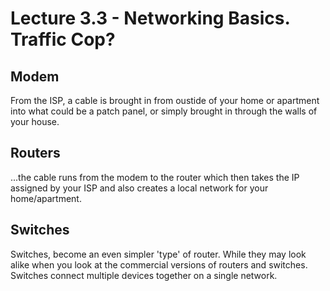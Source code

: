 # Lecture 3.3 - Networking Basics. Traffic Cop?

## Modem

From the ISP, a cable is brought in from oustide of your home or apartment into what could be a patch panel, or simply brought in through the walls of your house.

## Routers

...the cable runs from the modem to the router which then takes the IP assigned by your ISP and also creates a local network for your home/apartment.

## Switches

Switches, become an even simpler 'type' of router. While they may look alike when you look at the commercial versions of routers and switches. Switches connect multiple devices together on a single network.
